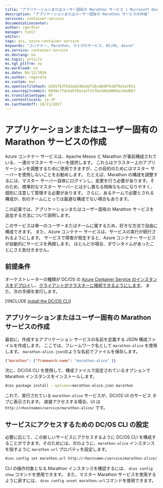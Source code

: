 ```yaml
---
title: "アプリケーションまたはユーザー固有の Marathon サービス | Microsoft Docs"
description: "アプリケーションまたはユーザー固有の Marathon サービスの作成"
services: container-service
documentationcenter: 
author: rgardler
manager: timlt
editor: 
tags: acs, azure-container-service
keywords: "コンテナー, Marathon, マイクロサービス, DC/OS, Azure"
ms.service: container-service
ms.devlang: na
ms.topic: article
ms.tgt_pltfrm: na
ms.workload: na
ms.date: 04/12/2016
ms.author: rogardle
ms.custom: mvc
ms.openlocfilehash: b265763fb5dad240edd710cd8d0fb1079e3a7b51
ms.sourcegitcommit: 6699c77dcbd5f8a1a2f21fba3d0a0005ac9ed6b7
ms.translationtype: HT
ms.contentlocale: ja-JP
ms.lasthandoff: 10/11/2017
---
```

# <a name="create-an-application-or-user-specific-marathon-service"></a>アプリケーションまたはユーザー固有の Marathon サービスの作成
Azure コンテナー サービスは、Apache Mesos と Marathon が事前構成されている、一連のマスター サーバーを提供します。 これらはクラスター上のアプリケーションを調整するために使用できますが、この目的のためにはマスター サーバーを使用しないことをお勧めします。 たとえば、Marathon の構成を調整するには、マスター サーバー自体にログインし、変更を行う必要があります。そのため、標準的なマスター サーバーとは少し異なる特殊なものになりやすく、個別に注意して管理する必要があります。 さらに、あるチームで必要とされる構成が、別のチームにとっては最適な構成でない場合もあります。

この記事では、アプリケーションまたはユーザー固有の Marathon サービスを追加する方法について説明します。

このサービスは単一のユーザーまたはチームに属するため、好きな方法で自由に構成できます。 また、Azure コンテナー サービスは、サービスの実行が続行されるようにします。 サービスで障害が発生すると、Azure コンテナー サービスが自動的にサービスを再開します。 ほとんどの場合、ダウンタイムがあったことにさえ気付きません。

## <a name="prerequisites"></a>前提条件
オーケストレーターの種類が DC/OS の [Azure Container Service のインスタンスをデプロイ](container-service-deployment.md)し、[クライアントがクラスターに接続できるようにします](../container-service-connect.md)。 また、次の手順を実行します。

[!INCLUDE [install the DC/OS CLI](../../../includes/container-service-install-dcos-cli-include.md)]

## <a name="create-an-application-or-user-specific-marathon-service"></a>アプリケーションまたはユーザー固有の Marathon サービスの作成
最初に、作成するアプリケーション サービスの名前を定義する JSON 構成ファイルを作成します。 ここでは、フレームワーク名として `marathon-alice` を使用します。 `marathon-alice.json`のような名前でファイルを保存します。

```json
{"marathon": {"framework-name": "marathon-alice" }}
```

次に、DC/OS CLI を使用して、構成ファイルで設定されているオプションで Marathon インスタンスをインストールします。

```bash
dcos package install --options=marathon-alice.json marathon
```

これで、実行されている `marathon-alice` サービスが、DC/OS UI のサービス タブに表示されます。 直接アクセスする場合、UI は `http://<hostname>/service/marathon-alice/` です。

## <a name="set-the-dcos-cli-to-access-the-service"></a>サービスにアクセスするための DC/OS CLI の設定
必要に応じて、この新しいサービスにアクセスするように DC/OS CLI を構成することができます。そのためには、次のように、`marathon-alice` インスタンスを指すように `marathon.url` プロパティを設定します。

```bash
dcos config set marathon.url http://<hostname>/service/marathon-alice/
```

CLI の操作対象となる Marathon インスタンスを確認するには、 `dcos config show` コマンドを使用できます。 また、マスター Marathon サービスを使用するように戻すには、 `dcos config unset marathon.url`コマンドを使用できます。

